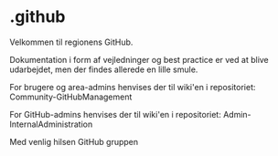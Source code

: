 # .github

Velkommen til regionens GitHub.

Dokumentation i form af vejledninger og best practice er ved at blive udarbejdet, men der findes allerede en lille smule.

For brugere og area-admins henvises der til wiki'en i repositoriet: Community-GitHubManagement


For GitHub-admins henvises der til wiki'en i repositoriet: Admin-InternalAdministration

Med venlig hilsen
GitHub gruppen
